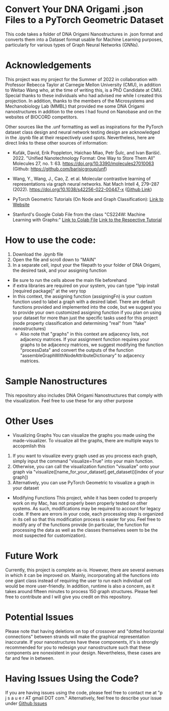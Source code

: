 # Convert Your DNA Origami .json Files to a PyTorch Geometric Dataset
This code takes a folder of DNA Origami Nanostructures in .json format and converts them into a Dataset format usable for Machine Learning purposes, particularly for various types of Graph Neural Networks (GNNs).

# Acknowledgements
This project was my project for the Summer of 2022 in collaboration with Professor Rebecca Taylor at Carnegie Mellon University (CMU), in addition to Weitao Wang who, at the time of writing this, is a PhD Candidate at CMU. Special thanks to these individuals who had advised me while I created this projection. In addition, thanks to the members of the Microsystems and Mechanobiology Lab (MMBL) that provided me some DNA Origami nanostructures in addition to the ones I had found on Nanobase and on the websites of BIOCORD competitors.

Other sources like the .unf formatting as well as inspirations for the PyTorch dataset class design and neural network testing design are acknowledged in the .ipynb file at their respectively used spots. Nevertheless, here are direct links to these other sources of information:

- Kuťák, David, Erik Poppleton, Haichao Miao, Petr Šulc, and Ivan Barišić. 2022. "Unified Nanotechnology Format: One Way to Store Them All" Molecules 27, no. 1: 63. https://doi.org/10.3390/molecules27010063 (Github: https://github.com/barisicgroup/unf)
- Wang, Y., Wang, J., Cao, Z. et al. Molecular contrastive learning of representations via graph neural networks. Nat Mach Intell 4, 279–287 (2022). https://doi.org/10.1038/s42256-022-00447-x ([Github Link](https://github.com/yuyangw/MolCLR))

- PyTorch Geometric Tutorials (On Node and Graph Classification): [Link to Website](https://pytorch-geometric.readthedocs.io/en/latest/notes/colabs.html)
- Stanford's Google Colab File from the class "CS224W: Machine Learning with Graphs:" [Link to Colab File](https://colab.research.google.com/drive/1DIQm9rOx2mT1bZETEeVUThxcrP1RKqAn) [Link to the Respective Tutorial](https://www.youtube.com/watch?v=-UjytpbqX4A)

# How to use the code:

1. Download the .ipynb file
2. Open the file and scroll down to "MAIN"
3. In a separate cell, input your the filepath to your folder of DNA Origami, the desired task, and your assigning function
  - Be sure to run the cells above the main file beforehand
  - if extra libraries are required on your system, you can type "!pip install [required package]" at the very top
  - In this context, the assigning function (assigningFn) is your custom function used to label a graph with a desired label. There are default functions provided and implemented into the code, but we suggest you to provide your own customized assigning function if you plan on using your dataset for more than just the specific tasks used for this project (node property classification and determining "real" from "fake" nanostructures)
    - Also note that "graphs" in this context are adjacency lists, not adjacency matrices. If your assignment function requires your graphs to be adjacency matrices, we suggest modifying the function "processData" and convert the outputs of the function "assembleGraphWithNodeAttributeDictionary" to adjacency matrices.
  
  
# Sample Nanostructures
This repository also includes DNA Origami Nanostructures that comply with the visualization. Feel free to use these for any other purpose

# Other Uses

- Visualizing Graphs
You can visualize the graphs you made using the made-visualizer. To visualize all the graphs, there are multiple ways to accopmlish this
1. If you want to visualize every graph used as you process each graph, simply input the command "visualize=True" into your main function.
2. Otherwise, you can call the visualization function "visualize" onto your graph via "visualize([name_for_your_dataset].get_dataset()[index of your graph])
3. Alternatively, you can use PyTorch Geometric to visualize a graph in your dataset

- Modifying Functions
This project, while it has been coded to properly work on my Mac, has not properly been properly tested on other systems. As such, modifications may be required to account for legacy code. If there are errors in your code, each processing step is organized in its cell so that this modification process is easier for you. Feel free to modify any of the functions provide (in particular, the function for processing the data as well as the classes themselves seem to be the most suspected for customization).

# Future Work
Currently, this project is complete as-is. However, there are several avenues in which it can be improved on. Mainly, incorporating all the functions into one giant class instead of requiring the user to run each individual cell would be more user-friendly. In addition, runtime is also a concern, as it takes around fifteen minutes to process 150 graph structures. Please feel free to contribute and I will give you credit on this repository.

# Potential Issues
Please note that having deletions on top of crossover and "dotted horizontal connections" between strands will make the graphical representation inaccurate. If your nanostructures have these components, it's is strongly recommended for you to redesign your nanostructure such that these components are nonexistent in your design. Nevertheless, these cases are far and few in between.

# Having Issues Using the Code?
If you are having issues using the code, please feel free to contact me at "p j s a u e r AT gmail DOT com." Alternatively, feel free to describe your issue under [Github Issues](https://github.com/xpetersauer/DNA-Origami-to-PyTorch-Geometric-Dataset/issues)


